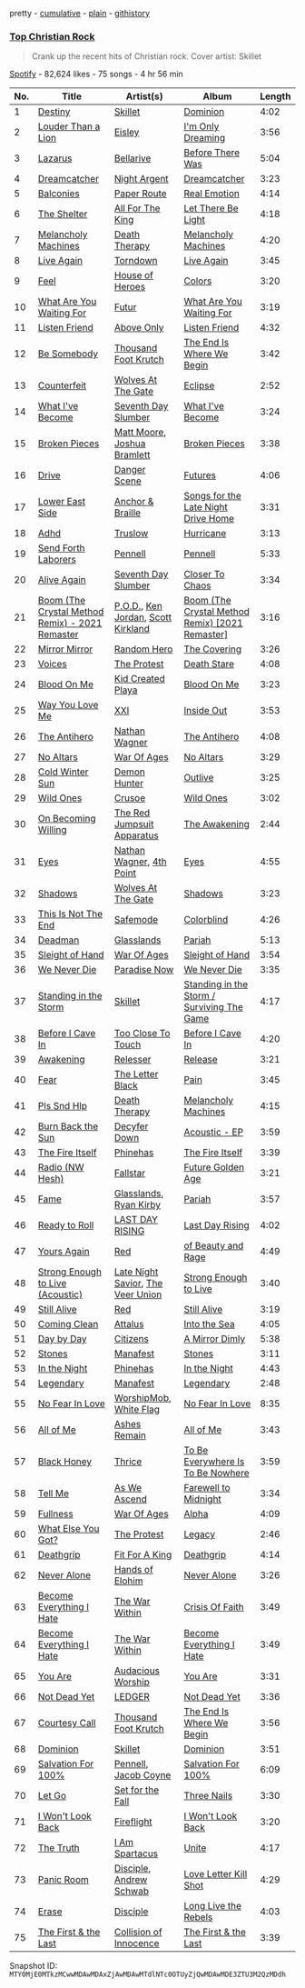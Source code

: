 pretty - [cumulative](/playlists/cumulative/37i9dQZF1DX0N57moxx9BL.md) - [plain](/playlists/plain/37i9dQZF1DX0N57moxx9BL) - [githistory](https://github.githistory.xyz/mackorone/spotify-playlist-archive/blob/main/playlists/plain/37i9dQZF1DX0N57moxx9BL)

### [Top Christian Rock](https://open.spotify.com/playlist/37i9dQZF1DX0N57moxx9BL)

> Crank up the recent hits of Christian rock\.  Cover artist: Skillet

[Spotify](https://open.spotify.com/user/spotify) - 82,624 likes - 75 songs - 4 hr 56 min

| No. | Title | Artist(s) | Album | Length |
|---|---|---|---|---|
| 1 | [Destiny](https://open.spotify.com/track/7l35PR5pQl5w3QjpBROEl3) | [Skillet](https://open.spotify.com/artist/49bzE5vRBRIota4qeHtQM8) | [Dominion](https://open.spotify.com/album/1ZUW7enyVvaUZgkcWXk6wG) | 4:02 |
| 2 | [Louder Than a Lion](https://open.spotify.com/track/4gwcz4UeluIazCZf7XGOBT) | [Eisley](https://open.spotify.com/artist/2IL35FbYiOta150uSYBCEg) | [I'm Only Dreaming](https://open.spotify.com/album/3VwF0Dev44PXIFKyi3UOtP) | 3:56 |
| 3 | [Lazarus](https://open.spotify.com/track/4Ku8uqOCqyxCf99iI3OLHP) | [Bellarive](https://open.spotify.com/artist/65NvBV0QogJroXpNLUTJyX) | [Before There Was](https://open.spotify.com/album/5OFTKeciwZwpxna07JM5YX) | 5:04 |
| 4 | [Dreamcatcher](https://open.spotify.com/track/6FKMfNgLra01edW4dPpGat) | [Night Argent](https://open.spotify.com/artist/2juQ07Q8H8FEFzrP0SBGid) | [Dreamcatcher](https://open.spotify.com/album/6EIfIAPP8bA9vNoumrnvjS) | 3:23 |
| 5 | [Balconies](https://open.spotify.com/track/5qGemnxUmsiA4vHME1K3Fo) | [Paper Route](https://open.spotify.com/artist/2EoJ4ILZNAHjVtZgmWBaID) | [Real Emotion](https://open.spotify.com/album/4FBgDUQc9uZCuNwySaZPWL) | 4:14 |
| 6 | [The Shelter](https://open.spotify.com/track/3nQ5OXzqKOUpL1f55nQ7Se) | [All For The King](https://open.spotify.com/artist/1Lc6WndggonIvvJlq8qdOF) | [Let There Be Light](https://open.spotify.com/album/2nLOkZDqO4gY48aG75PT23) | 4:18 |
| 7 | [Melancholy Machines](https://open.spotify.com/track/1vc8iLHZV9S9q5qZ0vz6t3) | [Death Therapy](https://open.spotify.com/artist/2Prk8CqlCnhHCQ2nGK2kZo) | [Melancholy Machines](https://open.spotify.com/album/5UmDBwQy39y8Hs8CUvR8c4) | 4:20 |
| 8 | [Live Again](https://open.spotify.com/track/1k64wHAUesHpWz0bBZV8UH) | [Torndown](https://open.spotify.com/artist/04xyr6U6aDe3a4F3xdwnKQ) | [Live Again](https://open.spotify.com/album/4i1mcZW2em8MDCY3D8DnWG) | 3:45 |
| 9 | [Feel](https://open.spotify.com/track/4Zi1CrhsOZdeg4RB9GeVXB) | [House of Heroes](https://open.spotify.com/artist/77JuhnpOBW0tatc1nJg6qB) | [Colors](https://open.spotify.com/album/7lEzSWasG7XYYuWGjXJpXs) | 3:20 |
| 10 | [What Are You Waiting For](https://open.spotify.com/track/0Nu0KWmS8h2QRV2vhCzE3S) | [Futur](https://open.spotify.com/artist/4Z9WYkdvygjmT03fH7syx9) | [What Are You Waiting For](https://open.spotify.com/album/5FFS881QSIWbv9oxbAMFK9) | 3:19 |
| 11 | [Listen Friend](https://open.spotify.com/track/14AnfhjSiQyo0uNzsjG4bK) | [Above Only](https://open.spotify.com/artist/5xHX5hLVen1uvA6THTO7Tn) | [Listen Friend](https://open.spotify.com/album/5Thzd8nKXasMl4q0rTKo4M) | 4:32 |
| 12 | [Be Somebody](https://open.spotify.com/track/3NRhy4mzDwQc6IgPwyQM1x) | [Thousand Foot Krutch](https://open.spotify.com/artist/6GfiCQDFYANz5wUkSmb3Dr) | [The End Is Where We Begin](https://open.spotify.com/album/4fSovBNtliN1OY3CXNDS16) | 3:42 |
| 13 | [Counterfeit](https://open.spotify.com/track/02KS93L0i9PxtP17FAfDCN) | [Wolves At The Gate](https://open.spotify.com/artist/0Z88iXWc4YVhtu1eFtsGk6) | [Eclipse](https://open.spotify.com/album/6L8gLKCluioceYP7WNmcol) | 2:52 |
| 14 | [What I've Become](https://open.spotify.com/track/5rf8uIF0S4HqLRK3jMifCd) | [Seventh Day Slumber](https://open.spotify.com/artist/6kFLnclYFc3gzpNt13wim5) | [What I've Become](https://open.spotify.com/album/2V4iSdBm0uuxzIyBGwBNEh) | 3:24 |
| 15 | [Broken Pieces](https://open.spotify.com/track/2g0EC6W3Z7E3WvYhaTMJlX) | [Matt Moore](https://open.spotify.com/artist/2BK2I4WCQKbUFGDpddVFuf), [Joshua Bramlett](https://open.spotify.com/artist/15F5yfcPVlRaPa3LAqRxLc) | [Broken Pieces](https://open.spotify.com/album/0XdxaI7uooAExK2VME6cou) | 3:38 |
| 16 | [Drive](https://open.spotify.com/track/05rFfMp2OJiuspwd2XADJS) | [Danger Scene](https://open.spotify.com/artist/2SuAeywEh267W33dTgLpG3) | [Futures](https://open.spotify.com/album/5bEuICumNUiE7BVE3kUFV7) | 4:06 |
| 17 | [Lower East Side](https://open.spotify.com/track/3UzWO1IScDGFfdz5pYLsCB) | [Anchor & Braille](https://open.spotify.com/artist/0ofu3spkMmDV3INNoMtXbM) | [Songs for the Late Night Drive Home](https://open.spotify.com/album/2NkJ9lEGNMiqftqoyjO80G) | 3:31 |
| 18 | [Adhd](https://open.spotify.com/track/2tPy8C6z3eUWGC1iQr4ysZ) | [Truslow](https://open.spotify.com/artist/0zBShgJCo19qQZtM0CZxJv) | [Hurricane](https://open.spotify.com/album/36VsMgbY28pCqkiO95mRm9) | 3:13 |
| 19 | [Send Forth Laborers](https://open.spotify.com/track/6GvKRrywS5aUfHWry1KaEb) | [Pennell](https://open.spotify.com/artist/4II2ZuzGY0QoHXLStyyY7R) | [Pennell](https://open.spotify.com/album/10HIcl5dqsQbzbg93Q6i6D) | 5:33 |
| 20 | [Alive Again](https://open.spotify.com/track/2Qs5QhWKIA0rIwTluk1eC6) | [Seventh Day Slumber](https://open.spotify.com/artist/6kFLnclYFc3gzpNt13wim5) | [Closer To Chaos](https://open.spotify.com/album/6sBVH05QGfPRLAH99AeKH9) | 3:34 |
| 21 | [Boom \(The Crystal Method Remix\) \- 2021 Remaster](https://open.spotify.com/track/5E10Tq93lSG3gP6usfKAT6) | [P.O.D.](https://open.spotify.com/artist/6KO6G41BBLTDNYOLefWTMU), [Ken Jordan](https://open.spotify.com/artist/3k0EquL2nh8WcviToiSZ5T), [Scott Kirkland](https://open.spotify.com/artist/5uHXtwyDskuNwKQLVcQD07) | [Boom \(The Crystal Method Remix\) \[2021 Remaster\]](https://open.spotify.com/album/0ShPWwAwhOYolkaEiboDOr) | 3:16 |
| 22 | [Mirror Mirror](https://open.spotify.com/track/655chF6VkcXtmErpzj0h0x) | [Random Hero](https://open.spotify.com/artist/0FOuR45KED7o5G3bugebGA) | [The Covering](https://open.spotify.com/album/7GwZOydAvSG27rpzjhAhZP) | 3:26 |
| 23 | [Voices](https://open.spotify.com/track/5WKpzbWHqprXmQb4ohlQed) | [The Protest](https://open.spotify.com/artist/3BTiVMFvgOUbi1I0WWVAbA) | [Death Stare](https://open.spotify.com/album/2RxRyFBmCUY7KplNaAux3i) | 4:08 |
| 24 | [Blood On Me](https://open.spotify.com/track/5qXDPLvzc5SQeOlZDqMyS1) | [Kid Created Playa](https://open.spotify.com/artist/2CpAiDocx8gIbL9MQG2XIv) | [Blood On Me](https://open.spotify.com/album/7rSuzamwwlO5KhyV7ceI3V) | 3:23 |
| 25 | [Way You Love Me](https://open.spotify.com/track/7hJtAHrevoIBIJFKvs23gn) | [XXI](https://open.spotify.com/artist/7dPci6f1wSaMR2McjBdb4C) | [Inside Out](https://open.spotify.com/album/5uWqsBukvP6JMHqeI7F0ME) | 3:53 |
| 26 | [The Antihero](https://open.spotify.com/track/2hNr3v1ldMAt0iUqSTpXUw) | [Nathan Wagner](https://open.spotify.com/artist/0XURMEB81vOurKFntVmbBV) | [The Antihero](https://open.spotify.com/album/0EANG8Al2ITe4WUKdA76aW) | 4:08 |
| 27 | [No Altars](https://open.spotify.com/track/3n3Rnzy1tQPCjYxb63PM20) | [War Of Ages](https://open.spotify.com/artist/4s407eN0H9FQyRMc1n3Spx) | [No Altars](https://open.spotify.com/album/4wuEPH40N55PRNsTPO7Kb9) | 3:29 |
| 28 | [Cold Winter Sun](https://open.spotify.com/track/3HUHIjnMOD22APRvYFlc6f) | [Demon Hunter](https://open.spotify.com/artist/6f3a43i1MJZwdjEpV1M0oH) | [Outlive](https://open.spotify.com/album/7kZFUYmtCKFdPvBIGzw6ow) | 3:25 |
| 29 | [Wild Ones](https://open.spotify.com/track/5TDFpV2PIoU0leXEBq3zv2) | [Crusoe](https://open.spotify.com/artist/6ON5hdOJnGooX4VqLtObIl) | [Wild Ones](https://open.spotify.com/album/7mjkYaoqV3XIh6q6TBGvUv) | 3:02 |
| 30 | [On Becoming Willing](https://open.spotify.com/track/1ULg0fndzG1Xmicwm8dT0u) | [The Red Jumpsuit Apparatus](https://open.spotify.com/artist/1SImpQO0GbjRgvlwCcCtFo) | [The Awakening](https://open.spotify.com/album/3JEASvlJsm2J6vSKrYRxJv) | 2:44 |
| 31 | [Eyes](https://open.spotify.com/track/7GGSilkl7QJVN1Ovb6WpFm) | [Nathan Wagner](https://open.spotify.com/artist/0XURMEB81vOurKFntVmbBV), [4th Point](https://open.spotify.com/artist/1ne42u3qXGxhXOheXX9mQL) | [Eyes](https://open.spotify.com/album/3K6EYMi8bDzCPs7tk5MXUM) | 4:55 |
| 32 | [Shadows](https://open.spotify.com/track/1wZAsmtqWDw7Sr9rw9e8Pj) | [Wolves At The Gate](https://open.spotify.com/artist/0Z88iXWc4YVhtu1eFtsGk6) | [Shadows](https://open.spotify.com/album/3r5fXhEb4rpSXMNGtCu9hA) | 3:23 |
| 33 | [This Is Not The End](https://open.spotify.com/track/4sR3VyYFteDqBCFlBfxHhI) | [Safemode](https://open.spotify.com/artist/5InkxhIueaCerWquUvxOZN) | [Colorblind](https://open.spotify.com/album/2ReQ26Df1S6PNuoYps3VS8) | 4:26 |
| 34 | [Deadman](https://open.spotify.com/track/5hRTySOfrVVhDNOya4IML9) | [Glasslands](https://open.spotify.com/artist/1uaz4cRw5clcnWJIswU6Jy) | [Pariah](https://open.spotify.com/album/4K5ENmroeroLov90S2QVyv) | 5:13 |
| 35 | [Sleight of Hand](https://open.spotify.com/track/4CuLObVhLWmiXjIRqo1kpy) | [War Of Ages](https://open.spotify.com/artist/4s407eN0H9FQyRMc1n3Spx) | [Sleight of Hand](https://open.spotify.com/album/4J7qDs39IrhORen418Vnt1) | 3:54 |
| 36 | [We Never Die](https://open.spotify.com/track/1ijexAIjC5jtGueYwc0QGP) | [Paradise Now](https://open.spotify.com/artist/1XOp5OUbWSxiwLjvM8tKFB) | [We Never Die](https://open.spotify.com/album/6iLplDNjwVvSEAo7meGzet) | 3:35 |
| 37 | [Standing in the Storm](https://open.spotify.com/track/5ABl9GeMcWog9Yrur3P9Jq) | [Skillet](https://open.spotify.com/artist/49bzE5vRBRIota4qeHtQM8) | [Standing in the Storm / Surviving The Game](https://open.spotify.com/album/3cIRw4SnfPO2TXVJK8C1nG) | 4:17 |
| 38 | [Before I Cave In](https://open.spotify.com/track/6PB07jO0s8JMyAaQk8CH7q) | [Too Close To Touch](https://open.spotify.com/artist/2XziUthG3Ug3eiWuE5KRsp) | [Before I Cave In](https://open.spotify.com/album/3NyafgxbBgTtR4nOSRelDr) | 4:20 |
| 39 | [Awakening](https://open.spotify.com/track/7FR48bbJ4rMj6VbcMj1S0O) | [Relesser](https://open.spotify.com/artist/2mUGKlvJrS87MDsEFAXIBE) | [Release](https://open.spotify.com/album/3ES159pwFUduOUXzDaxwv3) | 3:21 |
| 40 | [Fear](https://open.spotify.com/track/26VRGLG9WTk8GjTnxSjuLH) | [The Letter Black](https://open.spotify.com/artist/7AH2bTtNIOYu24O3NuFxhG) | [Pain](https://open.spotify.com/album/5SQnp6ujMnSkSCOQg2g0PV) | 3:45 |
| 41 | [Pls Snd Hlp](https://open.spotify.com/track/35WTnp0eA67s67qTJ7JUEu) | [Death Therapy](https://open.spotify.com/artist/2Prk8CqlCnhHCQ2nGK2kZo) | [Melancholy Machines](https://open.spotify.com/album/43yeYEvwskGrlzy2j4IDqz) | 4:15 |
| 42 | [Burn Back the Sun](https://open.spotify.com/track/56ergFXREcLtf2aAWSG5Au) | [Decyfer Down](https://open.spotify.com/artist/4C0vbj4LNsNUjH0Q9IFW3B) | [Acoustic \- EP](https://open.spotify.com/album/4VP9QymQERLlDbXazylOPA) | 3:59 |
| 43 | [The Fire Itself](https://open.spotify.com/track/0qrjqzcP1kbhtKD2HfODmy) | [Phinehas](https://open.spotify.com/artist/1GHGBOI7I9FJfvhJe7e3A0) | [The Fire Itself](https://open.spotify.com/album/5Oo7UOjikKgfz36UDS1RAW) | 3:39 |
| 44 | [Radio \(NW Hesh\)](https://open.spotify.com/track/2kgKzvWr4NaITKLHrEbwyL) | [Fallstar](https://open.spotify.com/artist/5foy0C3uRKsbKh7HsftCST) | [Future Golden Age](https://open.spotify.com/album/4s5Iy7Sz4fDYsdIER0DAlV) | 3:21 |
| 45 | [Fame](https://open.spotify.com/track/2tcqUBt189wGUWUeBkoIu9) | [Glasslands](https://open.spotify.com/artist/1uaz4cRw5clcnWJIswU6Jy), [Ryan Kirby](https://open.spotify.com/artist/5c7kIPIxZYfBEVo087KF4h) | [Pariah](https://open.spotify.com/album/4K5ENmroeroLov90S2QVyv) | 3:57 |
| 46 | [Ready to Roll](https://open.spotify.com/track/0EXcCSchvgDuLnR7ZspnPJ) | [LAST DAY RISING](https://open.spotify.com/artist/06a678upYFB5zg0Kriv5LZ) | [Last Day Rising](https://open.spotify.com/album/3hUVTerCmO0mc6DgF09Btp) | 4:02 |
| 47 | [Yours Again](https://open.spotify.com/track/57fh50SS5Igc0u6LuHuZHN) | [Red](https://open.spotify.com/artist/01crEa9G3pNpXZ5m7wuHOk) | [of Beauty and Rage](https://open.spotify.com/album/4Kn0DsnXrrWm4buuVNIyBJ) | 4:49 |
| 48 | [Strong Enough to Live \(Acoustic\)](https://open.spotify.com/track/0YQBnvW2XtRrygrgn4sYbl) | [Late Night Savior](https://open.spotify.com/artist/4yMIEw1F5ALRIv7bZz0jid), [The Veer Union](https://open.spotify.com/artist/2WQQRKpu2PMLsHSrUJmyCS) | [Strong Enough to Live](https://open.spotify.com/album/5iaVtM0KucT2XDISJjmRTP) | 3:40 |
| 49 | [Still Alive](https://open.spotify.com/track/5o5XuQreoeRNYiFXxx3bAk) | [Red](https://open.spotify.com/artist/01crEa9G3pNpXZ5m7wuHOk) | [Still Alive](https://open.spotify.com/album/46JJleyJyvOvbOfiH9TbO3) | 3:19 |
| 50 | [Coming Clean](https://open.spotify.com/track/6tXcD6XHOYyKgc1HmE0eE8) | [Attalus](https://open.spotify.com/artist/6qWfqxgw2jrwC3zBfm0QaQ) | [Into the Sea](https://open.spotify.com/album/2mk7BVUY7BkN7vyKitOTEr) | 4:05 |
| 51 | [Day by Day](https://open.spotify.com/track/0dMRtSmkZUjyerYkGyXrlA) | [Citizens](https://open.spotify.com/artist/3e7KVnSiZjsBkReSv0L6db) | [A Mirror Dimly](https://open.spotify.com/album/0zYo5vbrPVFsG3oW8EteN1) | 5:38 |
| 52 | [Stones](https://open.spotify.com/track/0mdx5qbiXWMkAUdL2HroPx) | [Manafest](https://open.spotify.com/artist/4uOFEWy9mIcvQbr03IbPcL) | [Stones](https://open.spotify.com/album/1G6CJehs2AyISaaYgXGMfN) | 3:11 |
| 53 | [In the Night](https://open.spotify.com/track/4VxKFbwSOqYYU93ndl1Ap7) | [Phinehas](https://open.spotify.com/artist/1GHGBOI7I9FJfvhJe7e3A0) | [In the Night](https://open.spotify.com/album/5Afz9UTx4crqKUBsAdy4B7) | 4:43 |
| 54 | [Legendary](https://open.spotify.com/track/0NNH7mKaH2TxnSDBYOlFMK) | [Manafest](https://open.spotify.com/artist/4uOFEWy9mIcvQbr03IbPcL) | [Legendary](https://open.spotify.com/album/5LNUSHuKsMdWwU9tnJV96C) | 2:48 |
| 55 | [No Fear In Love](https://open.spotify.com/track/2NXKrBVJYAvVLUPm5lMPaE) | [WorshipMob](https://open.spotify.com/artist/2gVSazqKUYYYS645CEhrcL), [White Flag](https://open.spotify.com/artist/1Kb1JBQgQyAVncGfPetaKg) | [No Fear In Love](https://open.spotify.com/album/5zmejejlQErGrI0qDJiXoS) | 8:35 |
| 56 | [All of Me](https://open.spotify.com/track/0Rpavw7GEeSp5UcC15E2ZG) | [Ashes Remain](https://open.spotify.com/artist/0fkTQEEyEyH71i9tDhS7CO) | [All of Me](https://open.spotify.com/album/3Ew1Xz2UVgxVKbfK9Q3SCl) | 3:43 |
| 57 | [Black Honey](https://open.spotify.com/track/5OeY5LebIOzD9Zvat1Dikf) | [Thrice](https://open.spotify.com/artist/3NChzMpu9exTlNPiqUQ2DE) | [To Be Everywhere Is To Be Nowhere](https://open.spotify.com/album/4hFDcpvIU9F4OleRAR9nNZ) | 3:59 |
| 58 | [Tell Me](https://open.spotify.com/track/0681lQWtB4ZP2n8YAxGqaZ) | [As We Ascend](https://open.spotify.com/artist/7bjstedTQ2tGSxCIn54Am1) | [Farewell to Midnight](https://open.spotify.com/album/2Lq6F3PJgcTuQHs5nRULfH) | 3:34 |
| 59 | [Fullness](https://open.spotify.com/track/2aDBcIhjP66jyquAtFypKX) | [War Of Ages](https://open.spotify.com/artist/4s407eN0H9FQyRMc1n3Spx) | [Alpha](https://open.spotify.com/album/5PseGPt9BlRUIwjZCCmt1W) | 4:09 |
| 60 | [What Else You Got?](https://open.spotify.com/track/2d1feQVlJUOJBMhbxltBRO) | [The Protest](https://open.spotify.com/artist/3BTiVMFvgOUbi1I0WWVAbA) | [Legacy](https://open.spotify.com/album/0oCKybhWiSlHxy9V2YQlvk) | 2:46 |
| 61 | [Deathgrip](https://open.spotify.com/track/5hC0PHHxcPJnhg6Mnncub4) | [Fit For A King](https://open.spotify.com/artist/0OgdRTPItr9dw4XYp4JJUx) | [Deathgrip](https://open.spotify.com/album/1wuARmufRqgapPJIM888SU) | 4:14 |
| 62 | [Never Alone](https://open.spotify.com/track/2izXDYooH01TTikKosMVMO) | [Hands of Elohim](https://open.spotify.com/artist/6yWjkrrWKs3EeiokpjkkwE) | [Never Alone](https://open.spotify.com/album/39W89R47qvXP9qbvKzcJu0) | 3:26 |
| 63 | [Become Everything I Hate](https://open.spotify.com/track/1xn3puc4CysCV0UqbLPDtb) | [The War Within](https://open.spotify.com/artist/0OYG29hioeFTMAf8rYSJPh) | [Crisis Of Faith](https://open.spotify.com/album/5taN41htP1WJeMAlFhj3IZ) | 3:49 |
| 64 | [Become Everything I Hate](https://open.spotify.com/track/6k82huow6XVWBbKou7ywAC) | [The War Within](https://open.spotify.com/artist/0OYG29hioeFTMAf8rYSJPh) | [Become Everything I Hate](https://open.spotify.com/album/3sEulZ9VItDCWudH5yEZZx) | 3:49 |
| 65 | [You Are](https://open.spotify.com/track/5To1qef7yQNIiFa6lLfvrY) | [Audacious Worship](https://open.spotify.com/artist/7DeOhE2vpc4L1SebSy1gUe) | [You Are](https://open.spotify.com/album/6ASmnavwt4fCGYY8Zcnm51) | 3:31 |
| 66 | [Not Dead Yet](https://open.spotify.com/track/4hCkgJwyn7KfnfFSvYf8wF) | [LEDGER](https://open.spotify.com/artist/3OuIyI0FYMUZtINxhQVCL3) | [Not Dead Yet](https://open.spotify.com/album/0KmTOk6a9ny1h2s8QHJLGO) | 3:36 |
| 67 | [Courtesy Call](https://open.spotify.com/track/4oNgvj3zUCsyAp0BuMkyxH) | [Thousand Foot Krutch](https://open.spotify.com/artist/6GfiCQDFYANz5wUkSmb3Dr) | [The End Is Where We Begin](https://open.spotify.com/album/0XOUeOsnNh9rTDB0ONO7O9) | 3:56 |
| 68 | [Dominion](https://open.spotify.com/track/2fglyYNxnLsjfwE9Zht5eN) | [Skillet](https://open.spotify.com/artist/49bzE5vRBRIota4qeHtQM8) | [Dominion](https://open.spotify.com/album/4pKe3VvswxrKDH4fd3YK6q) | 3:51 |
| 69 | [Salvation For 100%](https://open.spotify.com/track/6X6pABOKWPYlLe2BSmJknm) | [Pennell](https://open.spotify.com/artist/4II2ZuzGY0QoHXLStyyY7R), [Jacob Coyne](https://open.spotify.com/artist/7K73VB30xtMVN68b30wzfR) | [Salvation For 100%](https://open.spotify.com/album/38NXx6sJGeORgzhIK453kF) | 6:09 |
| 70 | [Let Go](https://open.spotify.com/track/4jMnVm9mlXLPEfmQv7AiG2) | [Set for the Fall](https://open.spotify.com/artist/770Es4dWiuiq9sNiAdmXTr) | [Three Nails](https://open.spotify.com/album/0RE2vOB4UfAJspcAgOUM8w) | 3:30 |
| 71 | [I Won't Look Back](https://open.spotify.com/track/5llksYcJ2Q7eL5HaCMZdvE) | [Fireflight](https://open.spotify.com/artist/5v6wlK6GCKVovWMbPqSHNy) | [I Won't Look Back](https://open.spotify.com/album/1TfVtPMulyRlJp2HEcwTWn) | 3:20 |
| 72 | [The Truth](https://open.spotify.com/track/5a4OVAt24QUhbmUOGFJ7Ju) | [I Am Spartacus](https://open.spotify.com/artist/6UC6LeKj75bIA5ghegCU5l) | [Unite](https://open.spotify.com/album/5h4dNwbvd4DnrtivzyIvUi) | 4:17 |
| 73 | [Panic Room](https://open.spotify.com/track/2NP0xYz37JZZiBwBFDDhgM) | [Disciple](https://open.spotify.com/artist/4D9k73VomKTnVQ6ROnt8IO), [Andrew Schwab](https://open.spotify.com/artist/45peyKUmaNOcAC3aIyYWYc) | [Love Letter Kill Shot](https://open.spotify.com/album/6lcb1LKEbn5HF9Q6N9rOEY) | 4:29 |
| 74 | [Erase](https://open.spotify.com/track/2YqctNUthRfX4t1KvPXO00) | [Disciple](https://open.spotify.com/artist/4D9k73VomKTnVQ6ROnt8IO) | [Long Live the Rebels](https://open.spotify.com/album/156WTxzjwwbhYeCVZkZq4W) | 4:03 |
| 75 | [The First & the Last](https://open.spotify.com/track/4MJoEFLiEMkDZch8l3J63z) | [Collision of Innocence](https://open.spotify.com/artist/35wkX6HAVNXCsDF79SnoGc) | [The First & the Last](https://open.spotify.com/album/2BQlQnftog5PKWO4mCvR5m) | 3:39 |

Snapshot ID: `MTY0MjE0MTkzMCwwMDAwMDAxZjAwMDAwMTdlNTc0OTUyZjQwMDAwMDE3ZTU3M2QzMDdh`